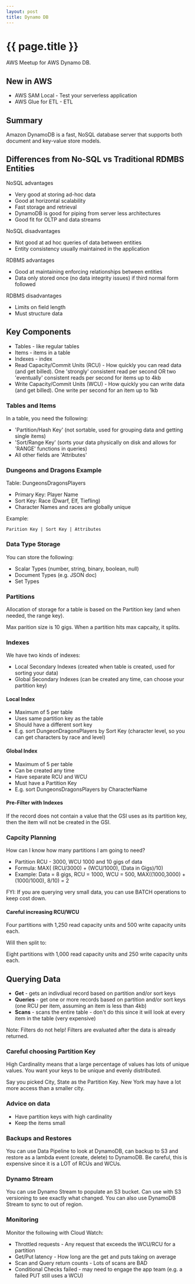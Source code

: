 ```yaml
---
layout: post
title: Dynamo DB
---
```



# {{ page.title }}

AWS Meetup for AWS Dynamo DB.

## New in AWS

* AWS SAM Local - Test your serverless application
* AWS Glue for ETL - ETL

## Summary

Amazon DynamoDB is a fast, NoSQL database server that supports both document
and key-value store models.

## Differences from No-SQL vs Traditional RDMBS Entities

NoSQL advantages

* Very good at storing ad-hoc data
* Good at horizontal scalability
* Fast storage and retrieval
* DynamoDB is good for piping from server less architectures
* Good fit for OLTP and data streams

NoSQL disadvantages

* Not good at ad hoc queries of data between entities
* Entity consistency usually maintained in the application

RDBMS advantages

* Good at maintaining enforcing relationships between entities
* Data only stored once (no data integrity issues) if third normal form
  followed

RDBMS disadvantages

* Limits on field length
* Must structure data

## Key Components

* Tables - like regular tables
* Items - items in a table
* Indexes - index
* Read Capacity/Commit Units (RCU) - How quickly you can read data (and get billed). One 'strongly' consistent read per second OR two 'eventually' consistent reads per second for items up to 4kb
* Write Capacity/Commit Units (WCU) - How quickly you can write data (and get billed). One write per second for an item up to 1kb

### Tables and Items

In a table, you need the following:

* 'Partition/Hash Key' (not sortable, used for grouping data and getting single
  items)
* 'Sort/Range Key' (sorts your data physically on disk and allows for 'RANGE'
  functions in queries)
* All other fields are 'Attributes'

### Dungeons and Dragons Example

Table: DungeonsDragonsPlayers

* Primary Key: Player Name
* Sort Key: Race (Dwarf, Elf, Tiefling)
* Character Names and races are globally unique

Example:

    Parition Key | Sort Key | Attributes

### Data Type Storage

You can store the following:

* Scalar Types (number, string, binary, boolean, null)
* Document Types (e.g. JSON doc)
* Set Types

### Partitions

Allocation of storage for a table is based on the Partition key (and when
needed, the range key).

Max parition size is 10 gigs. When a partition hits max capcaity, it splits.

### Indexes

We have two kinds of indexes:

* Local Secondary Indexes (created when table is created, used for sorting your
  data)
* Global Secondary Indexes (can be created any time, can choose your partition
  key)

#### Local Index

* Maximum of 5 per table
* Uses same partition key as the table
* Should have a different sort key
* E.g. sort DungeonDragonsPlayers by Sort Key (character level, so you can get
  characters by race and level)

#### Global Index

* Maximum of 5 per table
* Can be created any time
* Have separate RCU and WCU
* Must have a Partition Key
* E.g. sort DungeonsDragonsPlayers by CharacterName

#### Pre-Filter with Indexes

If the record does not contain a value that the GSI uses as its partition key,
then the item will not be created in the GSI.

### Capcity Planning

How can I know how many partitions I am going to need?

* Partition RCU - 3000, WCU 1000 and 10 gigs of data
* Formula: MAX( (RCU/3000) + (WCU/1000), (Data in Gigs)/10)
* Example: Data = 8 gigs, RCU = 1000, WCU = 500, MAX((1000,3000) + (1000/1000),
8/10) = 2

FYI: If you are querying very small data, you can use BATCH operations to keep
cost down.

#### Careful increasing RCU/WCU

Four partitions with 1,250 read capacity units and 500 write capacity units
each.

Will then split to:

Eight partitions with 1,000 read capacity units and 250 write capacity units
each.

## Querying Data

* __Get__ - gets an indivdiual record based on partition and/or sort keys
* __Queries__ - get one or more records based on partition and/or sort keys
  (one RCU per item, assuming an item is less than 4kb)
* __Scans__ - scans the entire table - don't do this since it will look at
  every item in the table (very expensive)

Note: Filters do not help! Filters are evaluated after the data is already
returned.

### Careful choosing Partition Key

High Cardinality means that a large percentage of values has lots of unique
values. You want your keys to be unique and evenly distributed.

Say you picked City, State as the Partition Key. New York may have a lot more
access than a smaller city.

### Advice on data

* Have partition keys with high cardinality
* Keep the items small

### Backups and Restores

You can use Data Pipeline to look at DynamoDB, can backup to S3 and restore as
a lambda event (create, delete) to DynamoDB. Be careful, this is expensive
since it is a LOT of RCUs and WCUs.

### Dynamo Stream

You can use Dynamo Stream to populate an S3 bucket. Can use with S3 versioning
to see exactly what changed. You can also use DynamoDB Stream to sync to out of
region.

### Monitoring

Monitor the following with Cloud Watch:

* Throttled requests - Any request that exceeds the WCU/RCU for a partition
* Get/Put latency - How long are the get and puts taking on average
* Scan and Query return counts - Lots of scans are BAD
* Conditional Checks failed - may need to engage the app team (e.g. a failed
  PUT still uses a WCU)

